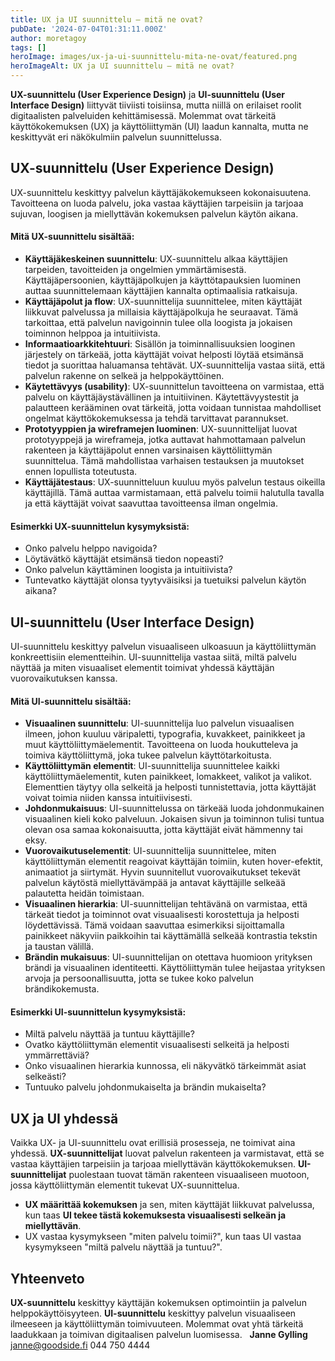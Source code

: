```yaml
---
title: UX ja UI suunnittelu – mitä ne ovat?
pubDate: '2024-07-04T01:31:11.000Z'
author: moretagoy
tags: []
heroImage: images/ux-ja-ui-suunnittelu-mita-ne-ovat/featured.png
heroImageAlt: UX ja UI suunnittelu – mitä ne ovat?
---
```


**UX-suunnittelu (User Experience Design)** ja **UI-suunnittelu (User Interface Design)** liittyvät tiiviisti toisiinsa, mutta niillä on erilaiset roolit digitaalisten palveluiden kehittämisessä. Molemmat ovat tärkeitä käyttökokemuksen (UX) ja käyttöliittymän (UI) laadun kannalta, mutta ne keskittyvät eri näkökulmiin palvelun suunnittelussa.

## **UX-suunnittelu (User Experience Design)**

UX-suunnittelu keskittyy palvelun käyttäjäkokemukseen kokonaisuutena. Tavoitteena on luoda palvelu, joka vastaa käyttäjien tarpeisiin ja tarjoaa sujuvan, loogisen ja miellyttävän kokemuksen palvelun käytön aikana.

#### Mitä UX-suunnittelu sisältää:

-   **Käyttäjäkeskeinen suunnittelu**: UX-suunnittelu alkaa käyttäjien tarpeiden, tavoitteiden ja ongelmien ymmärtämisestä. Käyttäjäpersoonien, käyttäjäpolkujen ja käyttötapauksien luominen auttaa suunnittelemaan käyttäjien kannalta optimaalisia ratkaisuja.
-   **Käyttäjäpolut ja flow**: UX-suunnittelija suunnittelee, miten käyttäjät liikkuvat palvelussa ja millaisia käyttäjäpolkuja he seuraavat. Tämä tarkoittaa, että palvelun navigoinnin tulee olla loogista ja jokaisen toiminnon helppoa ja intuitiivista.
-   **Informaatioarkkitehtuuri**: Sisällön ja toiminnallisuuksien looginen järjestely on tärkeää, jotta käyttäjät voivat helposti löytää etsimänsä tiedot ja suorittaa haluamansa tehtävät. UX-suunnittelija vastaa siitä, että palvelun rakenne on selkeä ja helppokäyttöinen.
-   **Käytettävyys (usability)**: UX-suunnittelun tavoitteena on varmistaa, että palvelu on käyttäjäystävällinen ja intuitiivinen. Käytettävyystestit ja palautteen kerääminen ovat tärkeitä, jotta voidaan tunnistaa mahdolliset ongelmat käyttökokemuksessa ja tehdä tarvittavat parannukset.
-   **Prototyyppien ja wireframejen luominen**: UX-suunnittelijat luovat prototyyppejä ja wireframeja, jotka auttavat hahmottamaan palvelun rakenteen ja käyttäjäpolut ennen varsinaisen käyttöliittymän suunnittelua. Tämä mahdollistaa varhaisen testauksen ja muutokset ennen lopullista toteutusta.
-   **Käyttäjätestaus**: UX-suunnitteluun kuuluu myös palvelun testaus oikeilla käyttäjillä. Tämä auttaa varmistamaan, että palvelu toimii halutulla tavalla ja että käyttäjät voivat saavuttaa tavoitteensa ilman ongelmia.

#### Esimerkki UX-suunnittelun kysymyksistä:

-   Onko palvelu helppo navigoida?
-   Löytävätkö käyttäjät etsimänsä tiedon nopeasti?
-   Onko palvelun käyttäminen loogista ja intuitiivista?
-   Tuntevatko käyttäjät olonsa tyytyväisiksi ja tuetuiksi palvelun käytön aikana?

## **UI-suunnittelu (User Interface Design)**

UI-suunnittelu keskittyy palvelun visuaaliseen ulkoasuun ja käyttöliittymän konkreettisiin elementteihin. UI-suunnittelija vastaa siitä, miltä palvelu näyttää ja miten visuaaliset elementit toimivat yhdessä käyttäjän vuorovaikutuksen kanssa.

#### Mitä UI-suunnittelu sisältää:

-   **Visuaalinen suunnittelu**: UI-suunnittelija luo palvelun visuaalisen ilmeen, johon kuuluu väripaletti, typografia, kuvakkeet, painikkeet ja muut käyttöliittymäelementit. Tavoitteena on luoda houkutteleva ja toimiva käyttöliittymä, joka tukee palvelun käyttötarkoitusta.
-   **Käyttöliittymän elementit**: UI-suunnittelija suunnittelee kaikki käyttöliittymäelementit, kuten painikkeet, lomakkeet, valikot ja valikot. Elementtien täytyy olla selkeitä ja helposti tunnistettavia, jotta käyttäjät voivat toimia niiden kanssa intuitiivisesti.
-   **Johdonmukaisuus**: UI-suunnittelussa on tärkeää luoda johdonmukainen visuaalinen kieli koko palveluun. Jokaisen sivun ja toiminnon tulisi tuntua olevan osa samaa kokonaisuutta, jotta käyttäjät eivät hämmenny tai eksy.
-   **Vuorovaikutuselementit**: UI-suunnittelija suunnittelee, miten käyttöliittymän elementit reagoivat käyttäjän toimiin, kuten hover-efektit, animaatiot ja siirtymät. Hyvin suunnitellut vuorovaikutukset tekevät palvelun käytöstä miellyttävämpää ja antavat käyttäjille selkeää palautetta heidän toimistaan.
-   **Visuaalinen hierarkia**: UI-suunnittelijan tehtävänä on varmistaa, että tärkeät tiedot ja toiminnot ovat visuaalisesti korostettuja ja helposti löydettävissä. Tämä voidaan saavuttaa esimerkiksi sijoittamalla painikkeet näkyviin paikkoihin tai käyttämällä selkeää kontrastia tekstin ja taustan välillä.
-   **Brändin mukaisuus**: UI-suunnittelijan on otettava huomioon yrityksen brändi ja visuaalinen identiteetti. Käyttöliittymän tulee heijastaa yrityksen arvoja ja persoonallisuutta, jotta se tukee koko palvelun brändikokemusta.

#### Esimerkki UI-suunnittelun kysymyksistä:

-   Miltä palvelu näyttää ja tuntuu käyttäjille?
-   Ovatko käyttöliittymän elementit visuaalisesti selkeitä ja helposti ymmärrettäviä?
-   Onko visuaalinen hierarkia kunnossa, eli näkyvätkö tärkeimmät asiat selkeästi?
-   Tuntuuko palvelu johdonmukaiselta ja brändin mukaiselta?

## UX ja UI yhdessä

Vaikka UX- ja UI-suunnittelu ovat erillisiä prosesseja, ne toimivat aina yhdessä. **UX-suunnittelijat** luovat palvelun rakenteen ja varmistavat, että se vastaa käyttäjien tarpeisiin ja tarjoaa miellyttävän käyttökokemuksen. **UI-suunnittelijat** puolestaan tuovat tämän rakenteen visuaaliseen muotoon, jossa käyttöliittymän elementit tukevat UX-suunnittelua.

-   **UX määrittää kokemuksen** ja sen, miten käyttäjät liikkuvat palvelussa, kun taas **UI tekee tästä kokemuksesta visuaalisesti selkeän ja miellyttävän**.
-   UX vastaa kysymykseen "miten palvelu toimii?", kun taas UI vastaa kysymykseen "miltä palvelu näyttää ja tuntuu?".

## Yhteenveto

**UX-suunnittelu** keskittyy käyttäjän kokemuksen optimointiin ja palvelun helppokäyttöisyyteen. **UI-suunnittelu** keskittyy palvelun visuaaliseen ilmeeseen ja käyttöliittymän toimivuuteen. Molemmat ovat yhtä tärkeitä laadukkaan ja toimivan digitaalisen palvelun luomisessa.   **Janne Gylling** janne@goodside.fi 044 750 4444